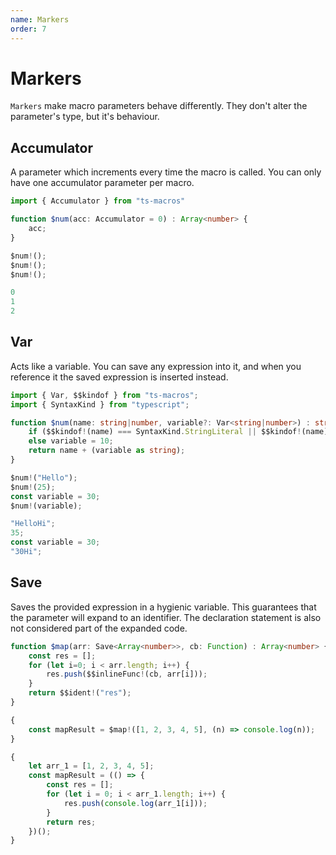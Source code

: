 ```yaml
---
name: Markers
order: 7
---
```


# Markers

`Markers` make macro parameters behave differently. They don't alter the parameter's type, but it's behaviour.

## Accumulator

A parameter which increments every time the macro is called. You can only have one accumulator parameter per macro.

```ts --Macro
import { Accumulator } from "ts-macros"

function $num(acc: Accumulator = 0) : Array<number> {
    acc;
}
```
```ts --Call
$num!();
$num!();
$num!();
```
```ts --Result
0
1
2
```

## Var

Acts like a variable. You can save any expression into it, and when you reference it the saved expression is inserted instead.

```ts --Macro
import { Var, $$kindof } from "ts-macros";
import { SyntaxKind } from "typescript";

function $num(name: string|number, variable?: Var<string|number>) : string  {
    if ($$kindof!(name) === SyntaxKind.StringLiteral || $$kindof!(name) === SyntaxKind.Identifier) variable = "Hi";
    else variable = 10;
    return name + (variable as string);
} 
```
```ts --Call
$num!("Hello");
$num!(25);
const variable = 30; 
$num!(variable);
```
```js --Result
"HelloHi";
35;
const variable = 30;
"30Hi";
```

## Save

Saves the provided expression in a hygienic variable. This guarantees that the parameter will expand to an identifier. The declaration statement is also not considered part of the expanded code.

```ts --Macro
function $map(arr: Save<Array<number>>, cb: Function) : Array<number> {
    const res = [];
    for (let i=0; i < arr.length; i++) {
        res.push($$inlineFunc!(cb, arr[i]));
    }
    return $$ident!("res");
}
```
```ts --Call
{
    const mapResult = $map!([1, 2, 3, 4, 5], (n) => console.log(n));
}
```
```ts --Result
{
    let arr_1 = [1, 2, 3, 4, 5];
    const mapResult = (() => {
        const res = [];
        for (let i = 0; i < arr_1.length; i++) {
            res.push(console.log(arr_1[i]));
        }
        return res;
    })();
}
```